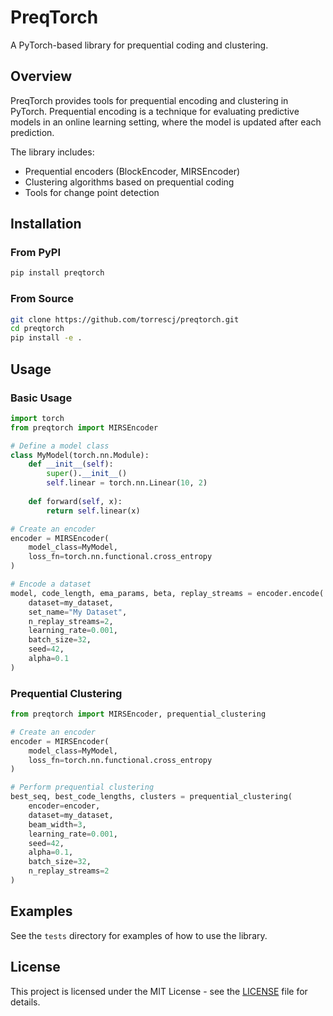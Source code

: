 # PreqTorch

A PyTorch-based library for prequential coding and clustering.

## Overview

PreqTorch provides tools for prequential encoding and clustering in PyTorch. Prequential encoding is a technique for evaluating predictive models in an online learning setting, where the model is updated after each prediction.

The library includes:
- Prequential encoders (BlockEncoder, MIRSEncoder)
- Clustering algorithms based on prequential coding
- Tools for change point detection

## Installation

### From PyPI

```bash
pip install preqtorch
```

### From Source

```bash
git clone https://github.com/torrescj/preqtorch.git
cd preqtorch
pip install -e .
```

## Usage

### Basic Usage

```python
import torch
from preqtorch import MIRSEncoder

# Define a model class
class MyModel(torch.nn.Module):
    def __init__(self):
        super().__init__()
        self.linear = torch.nn.Linear(10, 2)
    
    def forward(self, x):
        return self.linear(x)

# Create an encoder
encoder = MIRSEncoder(
    model_class=MyModel,
    loss_fn=torch.nn.functional.cross_entropy
)

# Encode a dataset
model, code_length, ema_params, beta, replay_streams = encoder.encode(
    dataset=my_dataset,
    set_name="My Dataset",
    n_replay_streams=2,
    learning_rate=0.001,
    batch_size=32,
    seed=42,
    alpha=0.1
)
```

### Prequential Clustering

```python
from preqtorch import MIRSEncoder, prequential_clustering

# Create an encoder
encoder = MIRSEncoder(
    model_class=MyModel,
    loss_fn=torch.nn.functional.cross_entropy
)

# Perform prequential clustering
best_seq, best_code_lengths, clusters = prequential_clustering(
    encoder=encoder,
    dataset=my_dataset,
    beam_width=3,
    learning_rate=0.001,
    seed=42,
    alpha=0.1,
    batch_size=32,
    n_replay_streams=2
)
```

## Examples

See the `tests` directory for examples of how to use the library.

## License

This project is licensed under the MIT License - see the [LICENSE](LICENSE) file for details.